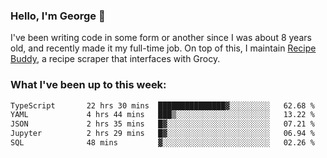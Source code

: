 ### Hello, I'm George 👋

I've been writing code in some form or another since I was about 8 years old, and recently made it my full-time job. On top of this, I maintain [Recipe Buddy](https://github.com/georgegebbett/recipe-buddy), a recipe scraper that interfaces with Grocy.  

<!--
**georgegebbett/georgegebbett** is a ✨ _special_ ✨ repository because its `README.md` (this file) appears on your GitHub profile.

Here are some ideas to get you started:

- 🔭 I’m currently working on ...
- 🌱 I’m currently learning ...
- 👯 I’m looking to collaborate on ...
- 🤔 I’m looking for help with ...
- 💬 Ask me about ...
- 📫 How to reach me: ...
- 😄 Pronouns: ...
- ⚡ Fun fact: ...
-->

### What I've been up to this week:
<!--START_SECTION:waka-->

```txt
TypeScript       22 hrs 30 mins  ███████████████▓░░░░░░░░░   62.68 %
YAML             4 hrs 44 mins   ███▒░░░░░░░░░░░░░░░░░░░░░   13.22 %
JSON             2 hrs 35 mins   █▓░░░░░░░░░░░░░░░░░░░░░░░   07.21 %
Jupyter          2 hrs 29 mins   █▓░░░░░░░░░░░░░░░░░░░░░░░   06.94 %
SQL              48 mins         ▓░░░░░░░░░░░░░░░░░░░░░░░░   02.26 %
```

<!--END_SECTION:waka-->
